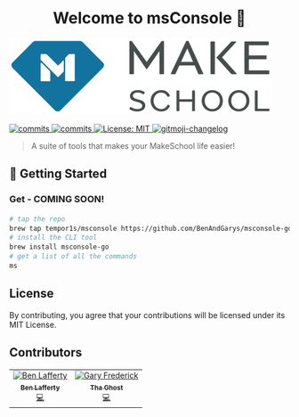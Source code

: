 <h1 align="center">Welcome to msConsole 👋</h1>
<img src="docs/media/make_logo_new.png" title="Makeschool Icon"></a>
<p>
  <a>
    <a href="https://goreportcard.com/badge/github.com/BenAndGarys/msconsole-go" />
    <img alt="commits" src="https://goreportcard.com/badge/github.com/BenAndGarys/msconsole-go" target="_blank" />
    <a href="https://github.com/tempor1s/msconsole/commits/master">
    <img alt="commits" src="https://img.shields.io/github/commit-activity/w/tempor1s/msconsole?color=green" target="_blank" />
  </a> 
  <a href="#" target="_blank">
    <img alt="License: MIT" src="https://img.shields.io/badge/License-MIT-yellow.svg" />
  </a>
  <a href="https://github.com/imthaghost/gitmoji-changelog">
    <img src="https://img.shields.io/badge/changelog-gitmoji-brightgreen.svg" alt="gitmoji-changelog">
  </a>
  
</p>

> A suite of tools that makes your MakeSchool life easier!

## 🚀 Getting Started

### Get - COMING SOON!

```bash
# tap the repo
brew tap tempor1s/msconsole https://github.com/BenAndGarys/msconsole-go
# install the CLI tool
brew install msconsole-go
# get a list of all the commands
ms
```

## License

By contributing, you agree that your contributions will be licensed under its MIT License.

## Contributors

<table>
  <tr>
    <td align="center"><a href="https://github.com/tempor1s"><img src="https://avatars3.githubusercontent.com/u/29741401?s=460&v=4" width="75px;" alt="Ben Lafferty"/><br /><sub><b>Ben Lafferty</b></sub></a><br /><a href="https://github.com/tempor1s/msconsole/commits?author=tempor1s" title="Code">💻</a></td>
    <td align="center"><a href="https://github.com/imthaghost"><img src="https://avatars3.githubusercontent.com/u/46610773?s=460&v=4" width="75px;" alt="Gary Frederick"/><br /><sub><b>Tha Ghost</b></sub></a><br /><a href="https://github.com/tempor1s/msconsole/commits?author=imthaghost" title="Code">💻</a></td>
  </tr>
